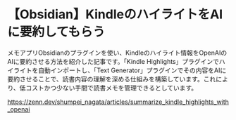 # 【Obsidian】KindleのハイライトをAIに要約してもらう

メモアプリObsidianのプラグインを使い、Kindleのハイライト情報をOpenAIのAIに要約させる方法を紹介した記事です。「Kindle Highlights」プラグインでハイライトを自動インポートし、「Text Generator」プラグインでその内容をAIに要約させることで、読書内容の理解を深める仕組みを構築しています。これにより、低コストかつ少ない手間で読書メモを管理できるとしています。

https://zenn.dev/shumpei_nagata/articles/summarize_kindle_highlights_with_openai